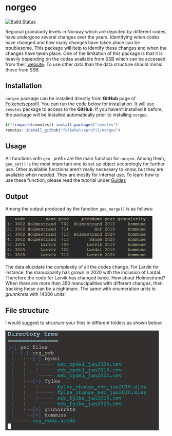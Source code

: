 
# norgeo

<!-- badges: start -->

[![Build
Status](https://travis-ci.com/folkehelseprofil/norgeo.svg?branch=master)](https://travis-ci.com/folkehelseprofil/norgeo)
<!-- badges: end -->

Regional granularity levels in Norway which are depicted by different
codes, have undergone several changes over the years. Identifying when
codes have changed and how many changes have taken place can be
troublesome. This package will help to identify these changes and when
the changes have taken place. One of the limitation of this package is
that it is heavily depending on the codes available from SSB which can
be accessed from their
[website](https://www.ssb.no/befolkning/artikler-og-publikasjoner/regionale-endringer-2020).
To use other data than the data structure should mimic those from SSB.

## Installation

`norgeo` package can be installed directly from **GitHub** page of
[Folkehelseprofil](https://github.com/folkehelseprofil). You can run the
code below for installation. It will use `remotes` package to access to
the **GitHub**. If you haven’t installed it before, the package will be
installed automatically prior to installing `norgeo`.

``` r
if(!require(remotes)) install.packages("remotes")
remotes::install_github("folkehelseprofil/norgeo")
```

## Usage

All functions with `geo_` prefix are the main function for `norgeo`.
Among them, `geo_set()` is the most important one to set up object
accordingly for further use. Other available functions aren’t really
necessary to know, but they are available when needed. They are mostly
for internal use. To learn how to use these function, please read the
tutorial under [Guides](articles/code-change.html)

## Output

Among the output produced by the function `geo_merge()` is as follows:

![output-result](man/figures/kommune_merge.PNG)

The data elucidate the complexity of all the codes change. For Larvik
for instance, the manucipality has grown in 2020 with the inclusion of
Lardal. Therefore the code for Larvik has changed twice. How about
Holmestrand? When there are more than 350 manucipalities with different
changes, then tracking these can be a nightmare. The same with
enumeration units ie. *grunnkrets* with 14000 units\!

## File structure

I would suggest to structure your files in different folders as shown
below:

![File structure](man/figures/geo_dir2.PNG)

